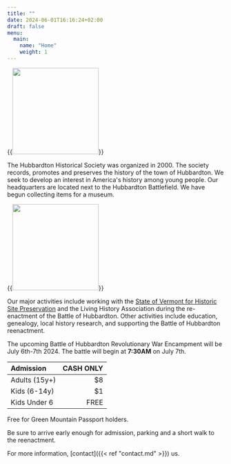 ```yaml
---
title: ""
date: 2024-06-01T16:16:24+02:00
draft: false
menu:
  main:
    name: "Home"
    weight: 1
---
```


{{<image float="right" width="200px"  src="img/logo_transparent.svg" >}}

The Hubbardton Historical Society was organized in 2000. The society records, promotes and preserves the history of the town of Hubbardton. We seek to develop an interest in America's history among young people.  Our headquarters are located next to the Hubbardton Battlefield. We have begun collecting items for a museum.  

{{<image float="left" width="200px" frame="true" caption="View of Hubbardton" src="img/banner.png" >}}

Our major activities include working with the [State of Vermont for Historic Site Preservation](https://historicsites.vermont.gov/) and the Living History Association during the re-enactment of the Battle of Hubbardton. Other activities include education, genealogy, local history research, and supporting the Battle of Hubbardton reenactment.

The upcoming Battle of Hubbardton Revolutionary War Encampment will be July 6th-7th 2024. The battle will begin at **7:30AM** on July 7th. 

| Admission     | **CASH ONLY** |
|:------------- | ------------: |
| Adults (15y+) |            $8 |
| Kids (6-14y)  |            $1 |
| Kids Under 6  |          FREE |

Free for Green Mountain Passport holders.

Be sure to arrive early enough for admission, parking and a short walk to the reenactment.

For more information, [contact]({{< ref "contact.md" >}}) us.
